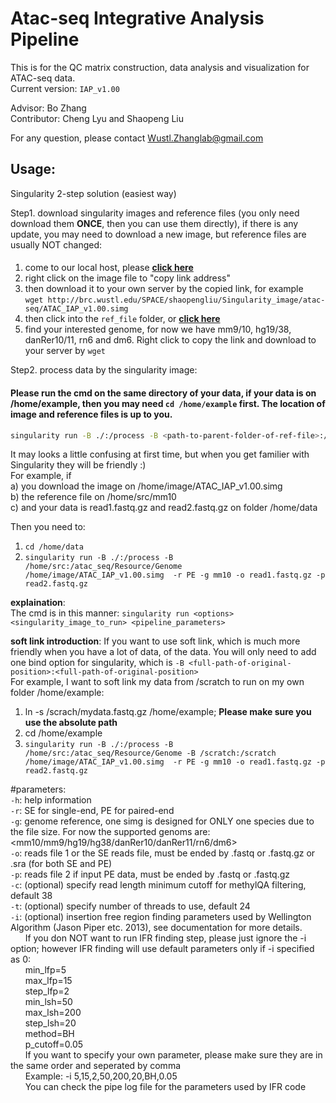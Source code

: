 # Atac-seq Integrative Analysis Pipeline  
This is for the QC matrix construction, data analysis and visualization for ATAC-seq data.  
Current version: `IAP_v1.00`   

Advisor: Bo Zhang  
Contributor: Cheng Lyu and Shaopeng Liu  

For any question, please contact Wustl.Zhanglab@gmail.com  


## Usage:  
Singularity 2-step solution (easiest way)  

Step1. download singularity images and reference files (you only need download them **ONCE**, then you can use them directly), if there is any update, you may need to download a new image, but reference files are usually NOT changed:  
####  
1. come to our local host, please **[ click here ](http://brc.wustl.edu/SPACE/shaopengliu/Singularity_image/atac-seq/)**  
2. right click on the image file to "copy link address"  
3. then download it to your own server by the copied link, for example  
`wget http://brc.wustl.edu/SPACE/shaopengliu/Singularity_image/atac-seq/ATAC_IAP_v1.00.simg`  
4. then click into the `ref_file` folder, or **[ click here ](http://brc.wustl.edu/SPACE/shaopengliu/Singularity_image/atac-seq/ref_file/)**  
5. find your interested genome, for now we have mm9/10, hg19/38, danRer10/11, rn6 and dm6. Right click to copy the link and download to your server by `wget`  

Step2. process data by the singularity image: 
#### Please run the cmd on the same directory of your data, if your data is on /home/example, then you may need `cd /home/example` first. The location of image and reference files is up to you.    
```bash
singularity run -B ./:/process -B <path-to-parent-folder-of-ref-file>:/atac_seq/Resource/Genome  <path-to-downloaded-image> -r <SE/PE> -g <mm10/mm10/hg38 etc.>  -o <read_file1>  -p <read_file2>  
```
It may looks a little confusing at first time, but when you get familier with Singularity they will be friendly :)  
For example, if  
a) you download the image on /home/image/ATAC_IAP_v1.00.simg  
b) the reference file on /home/src/mm10  
c) and your data is read1.fastq.gz and read2.fastq.gz on folder /home/data  

Then you need to:
1. `cd /home/data` 
2. `singularity run -B ./:/process -B /home/src:/atac_seq/Resource/Genome  /home/image/ATAC_IAP_v1.00.simg  -r PE -g mm10 -o read1.fastq.gz -p read2.fastq.gz`  

**explaination**:  
The cmd is in this manner: `singularity run <options> <singularity_image_to_run> <pipeline_parameters>`  

**soft link introduction**:
If you want to use soft link, which is much more friendly when you have a lot of data, of the data. You will only need to add one bind option for singularity, which is `-B <full-path-of-original-position>:<full-path-of-original-position>`  
For example, I want to soft link my data from /scratch to run on my own folder /home/example:  
1. ln -s /scrach/mydata.fastq.gz /home/example; **Please make sure you use the absolute path**  
2. cd /home/example  
3. `singularity run -B ./:/process -B /home/src:/atac_seq/Resource/Genome -B /scratch:/scratch  /home/image/ATAC_IAP_v1.00.simg  -r PE -g mm10 -o read1.fastq.gz -p read2.fastq.gz`  

#parameters:  
`-h`: help information  
`-r`: SE for single-end, PE for paired-end  
`-g`: genome reference, one simg is designed for ONLY one species due to the file size. For now the supported genoms are: <mm10/mm9/hg19/hg38/danRer10/danRer11/rn6/dm6>  
`-o`: reads file 1 or the SE reads file, must be ended by .fastq or .fastq.gz or .sra (for both SE and PE)  
`-p`: reads file 2 if input PE data, must be ended by .fastq or .fastq.gz  
`-c`: (optional) specify read length minimum cutoff for methylQA filtering, default 38  
`-t`: (optional) specify number of threads to use, default 24  
`-i`: (optional) insertion free region finding parameters used by Wellington Algorithm (Jason Piper etc. 2013), see documentation for more details.  
&nbsp;&nbsp;&nbsp;&nbsp;&nbsp;&nbsp;If you don NOT want to run IFR finding step, please just ignore the -i option; however IFR finding will use default parameters only if -i specified as 0:  
&nbsp;&nbsp;&nbsp;&nbsp;&nbsp;&nbsp;min_lfp=5  
&nbsp;&nbsp;&nbsp;&nbsp;&nbsp;&nbsp;max_lfp=15  
&nbsp;&nbsp;&nbsp;&nbsp;&nbsp;&nbsp;step_lfp=2  
&nbsp;&nbsp;&nbsp;&nbsp;&nbsp;&nbsp;min_lsh=50  
&nbsp;&nbsp;&nbsp;&nbsp;&nbsp;&nbsp;max_lsh=200  
&nbsp;&nbsp;&nbsp;&nbsp;&nbsp;&nbsp;step_lsh=20  
&nbsp;&nbsp;&nbsp;&nbsp;&nbsp;&nbsp;method=BH  
&nbsp;&nbsp;&nbsp;&nbsp;&nbsp;&nbsp;p_cutoff=0.05  
&nbsp;&nbsp;&nbsp;&nbsp;&nbsp;&nbsp;If you want to specify your own parameter, please make sure they are in the same order and seperated by comma  
&nbsp;&nbsp;&nbsp;&nbsp;&nbsp;&nbsp;Example: -i 5,15,2,50,200,20,BH,0.05  
&nbsp;&nbsp;&nbsp;&nbsp;&nbsp;&nbsp;You can check the pipe log file for the parameters used by IFR code  





